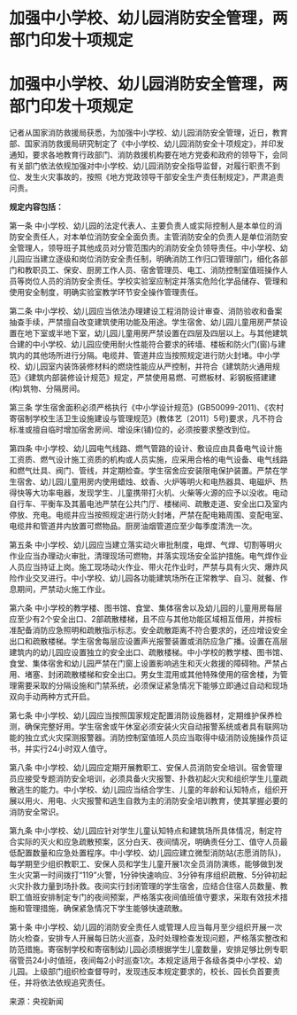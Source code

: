 # 加强中小学校、幼儿园消防安全管理，两部门印发十项规定

# 加强中小学校、幼儿园消防安全管理，两部门印发十项规定

记者从国家消防救援局获悉，为加强中小学校、幼儿园消防安全管理，近日，教育部、国家消防救援局研究制定了《中小学校、幼儿园消防安全十项规定》，并印发通知，要求各地教育行政部门、消防救援机构要在地方党委和政府的领导下，会同有关部门依法依规加强对中小学校、幼儿园消防安全指导监督，对履行职责不到位、发生火灾事故的，按照《地方党政领导干部安全生产责任制规定》，严肃追责问责。

**规定内容包括：**

第一条
中小学校、幼儿园的法定代表人、主要负责人或实际控制人是本单位的消防安全责任人，对本单位消防安全全面负责。主管消防安全的负责人是单位消防安全管理人，领导班子其他成员对分管范围内的消防安全负领导责任。中小学校、幼儿园应当建立逐级和岗位消防安全责任制，明确消防工作归口管理部门，细化各部门和教职员工、保安、厨房工作人员、宿舍管理员、电工、消防控制室值班操作人员等岗位人员的消防安全责任。学校实验室应制定并落实危险化学品储存、管理和使用安全制度，明确实验室教学环节安全操作管理责任。

第二条
中小学校、幼儿园应当依法办理建设工程消防设计审查、消防验收和备案抽查手续，严禁擅自改变建筑使用功能及用途。学生宿舍、幼儿园儿童用房严禁设置在地下室或半地下室，幼儿园儿童用房严禁设置在四层及四层以上。与其他建筑合建的中小学校、幼儿园应使用耐火性能符合要求的砖墙、楼板和防火门(窗)与建筑内的其他场所进行分隔。电缆井、管道井应当按照规定进行防火封堵。中小学校、幼儿园室内装饰装修材料的燃烧性能应从严控制，并符合《建筑防火通用规范》《建筑内部装修设计规范》规定，严禁使用易燃、可燃板材、彩钢板搭建建(构)筑物、分隔房间。

第三条
学生宿舍面积必须严格执行《中小学设计规范》(GB50099-2011)、《农村寄宿制学校生活卫生设施建设与管理规范》(教体艺〔2011〕5号)要求，凡不符合标准或擅自临时增加宿舍房间、增设床(铺)位的，必须按要求整改到位。

第四条
中小学校、幼儿园电气线路、燃气管路的设计、敷设应由具备电气设计施工资质、燃气设计施工资质的机构或人员实施，应采用合格的电气设备、电气线路和燃气灶具、阀门、管线，并定期检查。学生宿舍应安装限电保护装置。严禁在学生宿舍、幼儿园儿童用房内使用蜡烛、蚊香、火炉等明火和电热器具、电磁炉、热得快等大功率电器，发现学生、儿童携带打火机、火柴等火源的应予以没收。电动自行车、平衡车及其蓄电池严禁在公共门厅、楼梯间、疏散走道、安全出口及室内停放、充电。电缆井应当按照规定进行防火封堵，严禁在配电箱周围、变配电室、电缆井和管道井内放置可燃物品。厨房油烟管道应至少每季度清洗一次。

第五条
中小学校、幼儿园应当建立落实动火审批制度，电焊、气焊、切割等明火作业应当办理动火审批，清理现场可燃物，并落实现场安全监护措施。电气焊作业人员应当持证上岗。施工现场动火作业、带火花作业时，严禁与具有火灾、爆炸风险作业交叉进行。中小学校、幼儿园各功能建筑场所在正常教学、自习、就餐、作息期间，严禁动火施工作业。

第六条
中小学校的教学楼、图书馆、食堂、集体宿舍以及幼儿园的儿童用房每层应至少有2个安全出口、2部疏散楼梯，且不应与其他功能区域相互借用，并按标准配备消防应急照明和疏散指示标志。安全疏散距离不符合要求的，还应增设安全出口和疏散楼梯。学生宿舍每层应设置声光报警装置或消防应急广播。设置在高层建筑内的幼儿园应设置独立的安全出口、疏散楼梯。中小学校的教学楼、图书馆、食堂、集体宿舍和幼儿园严禁在门窗上设置影响逃生和灭火救援的障碍物。严禁占用、堵塞、封闭疏散楼梯和安全出口。男女生混用或其他特殊使用的宿舍楼，为管理需要采取的分隔设施和门禁系统，必须保证紧急情况下能够立即通过自动和现场双向手动两种方式开启。

第七条
中小学校、幼儿园应当按照国家规定配置消防设施器材，定期维护保养检测，确保完整好用。学生宿舍或午休室必须安装火灾自动报警系统或者具有联网功能的独立式火灾探测报警器。消防控制室值班人员应当取得中级消防设施操作员证书，并实行24小时双人值守。

第八条
中小学校、幼儿园应定期开展教职工、安保人员消防安全培训。宿舍管理员应接受专题消防安全培训，必须具备火灾报警、扑救初起火灾和组织学生儿童疏散逃生的能力。中小学校、幼儿园应当结合学生、儿童的年龄和认知特点，组织开展以用火、用电、火灾报警和逃生自救为主的消防安全培训教育，使其掌握必要的消防安全常识。

第九条
中小学校、幼儿园应针对学生儿童认知特点和建筑场所具体情况，制定符合实际的灭火和应急疏散预案，区分白天、夜间情况，明确责任分工、值守人员最低配置数量和应急处置程序。中小学校、幼儿园应建立微型消防站(志愿消防队)，每学期至少组织教职工、安保人员和学生儿童开展1次全员消防演练，能够做到发生火灾第一时间拨打“119”火警，1分钟快速响应、3分钟有序组织疏散、5分钟初起火灾扑救力量到场扑救。夜间实行封闭管理的学生宿舍，应结合住宿人员数量、教职工值班安排制定专门的夜间预案，严格落实夜间值班值守要求，采取有效技术措施和管理措施，确保紧急情况下学生能够快速疏散。

第十条
中小学校、幼儿园的消防安全责任人或管理人应当每月至少组织开展一次防火检查，安排专人开展每日防火巡查，及时处理检查发现问题，严格落实整改和防范措施。寄宿制学校和寄宿制幼儿园必须根据学生儿童数量，安排足够比例专职宿管员24小时值班，夜间每2小时巡查1次。本规定适用于各级各类中小学校、幼儿园。上级部门组织检查督导时，发现违反本规定要求的，校长、园长负首要责任，并将依法依规追究责任。

来源：央视新闻

